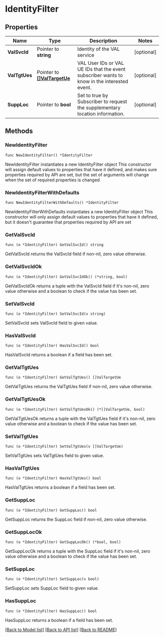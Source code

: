 # IdentityFilter

## Properties

Name | Type | Description | Notes
------------ | ------------- | ------------- | -------------
**ValSvcId** | Pointer to **string** | Identity of the VAL service | [optional] 
**ValTgtUes** | Pointer to [**[]ValTargetUe**](ValTargetUe.md) | VAL User IDs or VAL UE IDs that the event subscriber wants to know in the interested event.  | [optional] 
**SuppLoc** | Pointer to **bool** | Set to true by Subscriber to request the supplementary location information. | [optional] 

## Methods

### NewIdentityFilter

`func NewIdentityFilter() *IdentityFilter`

NewIdentityFilter instantiates a new IdentityFilter object
This constructor will assign default values to properties that have it defined,
and makes sure properties required by API are set, but the set of arguments
will change when the set of required properties is changed

### NewIdentityFilterWithDefaults

`func NewIdentityFilterWithDefaults() *IdentityFilter`

NewIdentityFilterWithDefaults instantiates a new IdentityFilter object
This constructor will only assign default values to properties that have it defined,
but it doesn't guarantee that properties required by API are set

### GetValSvcId

`func (o *IdentityFilter) GetValSvcId() string`

GetValSvcId returns the ValSvcId field if non-nil, zero value otherwise.

### GetValSvcIdOk

`func (o *IdentityFilter) GetValSvcIdOk() (*string, bool)`

GetValSvcIdOk returns a tuple with the ValSvcId field if it's non-nil, zero value otherwise
and a boolean to check if the value has been set.

### SetValSvcId

`func (o *IdentityFilter) SetValSvcId(v string)`

SetValSvcId sets ValSvcId field to given value.

### HasValSvcId

`func (o *IdentityFilter) HasValSvcId() bool`

HasValSvcId returns a boolean if a field has been set.

### GetValTgtUes

`func (o *IdentityFilter) GetValTgtUes() []ValTargetUe`

GetValTgtUes returns the ValTgtUes field if non-nil, zero value otherwise.

### GetValTgtUesOk

`func (o *IdentityFilter) GetValTgtUesOk() (*[]ValTargetUe, bool)`

GetValTgtUesOk returns a tuple with the ValTgtUes field if it's non-nil, zero value otherwise
and a boolean to check if the value has been set.

### SetValTgtUes

`func (o *IdentityFilter) SetValTgtUes(v []ValTargetUe)`

SetValTgtUes sets ValTgtUes field to given value.

### HasValTgtUes

`func (o *IdentityFilter) HasValTgtUes() bool`

HasValTgtUes returns a boolean if a field has been set.

### GetSuppLoc

`func (o *IdentityFilter) GetSuppLoc() bool`

GetSuppLoc returns the SuppLoc field if non-nil, zero value otherwise.

### GetSuppLocOk

`func (o *IdentityFilter) GetSuppLocOk() (*bool, bool)`

GetSuppLocOk returns a tuple with the SuppLoc field if it's non-nil, zero value otherwise
and a boolean to check if the value has been set.

### SetSuppLoc

`func (o *IdentityFilter) SetSuppLoc(v bool)`

SetSuppLoc sets SuppLoc field to given value.

### HasSuppLoc

`func (o *IdentityFilter) HasSuppLoc() bool`

HasSuppLoc returns a boolean if a field has been set.


[[Back to Model list]](../README.md#documentation-for-models) [[Back to API list]](../README.md#documentation-for-api-endpoints) [[Back to README]](../README.md)


